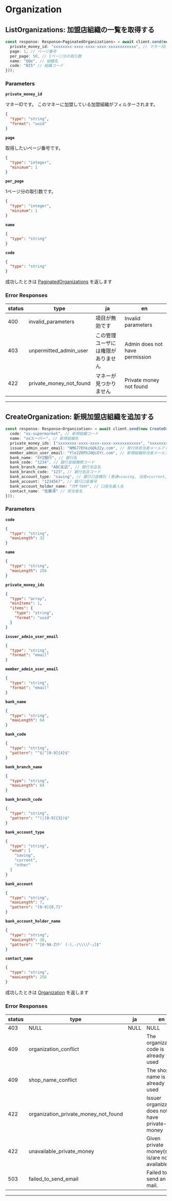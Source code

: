 # Organization

<a name="list-organizations"></a>
## ListOrganizations: 加盟店組織の一覧を取得する

```typescript
const response: Response<PaginatedOrganizations> = await client.send(new ListOrganizations({
  private_money_id: "xxxxxxxx-xxxx-xxxx-xxxx-xxxxxxxxxxxx", // マネーID
  page: 1, // ページ番号
  per_page: 50, // 1ページ分の取引数
  name: "QQe", // 組織名
  code: "BI5" // 組織コード
}));
```



### Parameters
**`private_money_id`** 
  

マネーIDです。
このマネーに加盟している加盟組織がフィルターされます。

```json
{
  "type": "string",
  "format": "uuid"
}
```

**`page`** 
  

取得したいページ番号です。

```json
{
  "type": "integer",
  "minimum": 1
}
```

**`per_page`** 
  

1ページ分の取引数です。

```json
{
  "type": "integer",
  "minimum": 1
}
```

**`name`** 
  


```json
{
  "type": "string"
}
```

**`code`** 
  


```json
{
  "type": "string"
}
```



成功したときは
[PaginatedOrganizations](./responses.md#paginated-organizations)
を返します

### Error Responses
|status|type|ja|en|
|---|---|---|---|
|400|invalid_parameters|項目が無効です|Invalid parameters|
|403|unpermitted_admin_user|この管理ユーザには権限がありません|Admin does not have permission|
|422|private_money_not_found|マネーが見つかりません|Private money not found|



---


<a name="create-organization"></a>
## CreateOrganization: 新規加盟店組織を追加する

```typescript
const response: Response<Organization> = await client.send(new CreateOrganization({
  code: "ox-supermarket", // 新規組織コード
  name: "oxスーパー", // 新規組織名
  private_money_ids: ["xxxxxxxx-xxxx-xxxx-xxxx-xxxxxxxxxxxx", "xxxxxxxx-xxxx-xxxx-xxxx-xxxxxxxxxxxx"], // 加盟店組織で有効にするマネーIDの配列
  issuer_admin_user_email: "NM6J7EhkzG@k22y.com", // 発行体担当者メールアドレス
  member_admin_user_email: "Yle2ZOPXJO@iEYc.com", // 新規組織担当者メールアドレス
  bank_name: "XYZ銀行", // 銀行名
  bank_code: "1234", // 銀行金融機関コード
  bank_branch_name: "ABC支店", // 銀行支店名
  bank_branch_code: "123", // 銀行支店コード
  bank_account_type: "saving", // 銀行口座種別 (普通=saving, 当座=current, その他=other)
  bank_account: "1234567", // 銀行口座番号
  bank_account_holder_name: "ﾌｸｻﾞﾜﾕｷﾁ", // 口座名義人名
  contact_name: "佐藤清" // 担当者名
}));
```



### Parameters
**`code`** 
  


```json
{
  "type": "string",
  "maxLength": 32
}
```

**`name`** 
  


```json
{
  "type": "string",
  "maxLength": 256
}
```

**`private_money_ids`** 
  


```json
{
  "type": "array",
  "minItems": 1,
  "items": {
    "type": "string",
    "format": "uuid"
  }
}
```

**`issuer_admin_user_email`** 
  


```json
{
  "type": "string",
  "format": "email"
}
```

**`member_admin_user_email`** 
  


```json
{
  "type": "string",
  "format": "email"
}
```

**`bank_name`** 
  


```json
{
  "type": "string",
  "maxLength": 64
}
```

**`bank_code`** 
  


```json
{
  "type": "string",
  "pattern": "^$|^[0-9]{4}$"
}
```

**`bank_branch_name`** 
  


```json
{
  "type": "string",
  "maxLength": 64
}
```

**`bank_branch_code`** 
  


```json
{
  "type": "string",
  "pattern": "^(|[0-9]{3})$"
}
```

**`bank_account_type`** 
  


```json
{
  "type": "string",
  "enum": [
    "saving",
    "current",
    "other"
  ]
}
```

**`bank_account`** 
  


```json
{
  "type": "string",
  "maxLength": 7,
  "pattern": "[0-9]{0,7}"
}
```

**`bank_account_holder_name`** 
  


```json
{
  "type": "string",
  "maxLength": 30,
  "pattern": "^[0-9A-Zｦｱ-ﾟ (-),-/\\\\｢-｣]$"
}
```

**`contact_name`** 
  


```json
{
  "type": "string",
  "maxLength": 256
}
```



成功したときは
[Organization](./responses.md#organization)
を返します

### Error Responses
|status|type|ja|en|
|---|---|---|---|
|403|NULL|NULL|NULL|
|409|organization_conflict||The organization code is already used|
|409|shop_name_conflict||The shop name is already used|
|422|organization_private_money_not_found||Issuer organization does not have private-money|
|422|unavailable_private_money||Given private money(s) is/are not available|
|503|failed_to_send_email||Failed to send an E-mail.|



---



